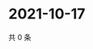 # 2021-10-17

共 0 条

<!-- BEGIN WEIBO -->
<!-- 最后更新时间 Sun Oct 17 2021 03:11:08 GMT+0800 (China Standard Time) -->

<!-- END WEIBO -->
